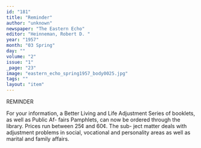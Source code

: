 ```yaml
---
id: "181"
title: "Reminder"
author: "unknown"
newspaper: "The Eastern Echo"
editor: "Heinneman, Robert D. "
year: "1957"
month: "03 Spring"
day: ""
volume: "2"
issue: "1"
_page: "23"
image: "eastern_echo_spring1957_body0025.jpg"
tags: ""
layout: "item"
---
```

REMINDER

For your information, a Better Living and Life
Adjustment Series of booklets, as well as Public Af-
fairs Pamphlets, can now be ordered through the
library. Prices run between 25¢ and 60¢. The sub-
ject matter deals with adjustment problems in social,
vocational and personality areas as well as marital
and family affairs.
